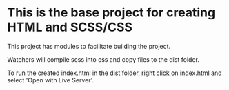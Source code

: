 # This is the base project for creating HTML and SCSS/CSS

This project has modules to facilitate building the project.

Watchers will compile scss into css and copy files to the dist folder.

To run the created index.html in the dist folder, right click on index.html and select 'Open with Live Server'.